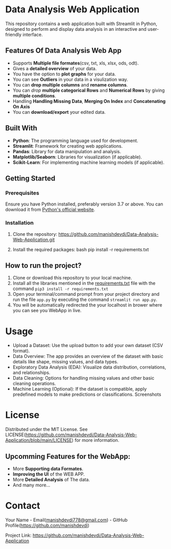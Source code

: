 # Data Analysis Web Application

This repository contains a web application built with Streamlit in Python, designed to perform and display data analysis in an interactive and user-friendly interface.

## Features Of Data Analysis Web App
- Supports **Multiple file formates**(csv, txt, xls, xlsx, ods, odt).
- Gives a **detailed overview** of your data.
- You have the option to **plot graphs** for your data.
- You can see **Outliers** in your data in a visulization way.
- You can **drop multiple columns** and **rename columns**.
- You can *drop* **multiple categorical Rows** and **Numerical Rows** by giving **multiple conditions**.
- Handling **Handling Missing Data**, **Merging On Index** and **Concatenating On Axis**
- You can **download/export** your edited data.

## Built With

- **Python**: The programming language used for development.
- **Streamlit**: Framework for creating web applications.
- **Pandas**: Library for data manipulation and analysis.
- **Matplotlib/Seaborn**: Libraries for visualization (if applicable).
- **Scikit-Learn**: For implementing machine learning models (if applicable).

## Getting Started

### Prerequisites

Ensure you have Python installed, preferably version 3.7 or above. You can download it from [Python's official website](https://www.python.org/downloads/).

### Installation

1. Clone the repository:
https://github.com/manishdevdi/Data-Analysis-Web-Application.git

2. Install the required packages:
bash
pip install -r requirements.txt

## How to run the project?

1. Clone or download this repository to your local machine.
2. Install all the libraries mentioned in the [requirements.txt](https://github.com/everydaycodings/Data-Analysis-Web-App/blob/master/requirements.txt) file with the command `pip3 install -r requirements.txt`
3. Open your terminal/command prompt from your project directory and run the file `app.py` by executing the command `streamlit run app.py`.
4. You will be automatically redirected the your localhost in brower where you can see you WebApp in live.



# Usage
- Upload a Dataset: Use the upload button to add your own dataset (CSV format).
- Data Overview: The app provides an overview of the dataset with basic details like shape, missing values, and data types.
- Exploratory Data Analysis (EDA): Visualize data distribution, correlations, and relationships.
- Data Cleaning: Options for handling missing values and other basic cleaning operations.
- Machine Learning (Optional): If the dataset is compatible, apply predefined models to make predictions or classifications.
  Screenshots

# License
Distributed under the MIT License. See LICENSE(https://github.com/manishdevdi/Data-Analysis-Web-Application/blob/main/LICENSE) for more information.

## Upcomming Features for the WebApp:
- More **Supporting data Formates**.
- **Improving the UI** of the WEB APP.
- More **Detailed Analysis** of The data.
- And many more...

# Contact
Your Name - Email(manishdevdi778@gmail.com) - GitHub Profile(https://github.com/manishdevdi)

Project Link: https://github.com/manishdevdi/Data-Analysis-Web-Application

